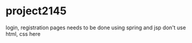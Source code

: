 # project2145

login, registration pages needs to be done using spring and jsp
don't use html, css here
